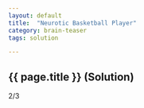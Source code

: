 ```yaml
---
layout: default
title:  "Neurotic Basketball Player"
category: brain-teaser
tags: solution

---
```


## {{ page.title }} (Solution) ##

2/3
